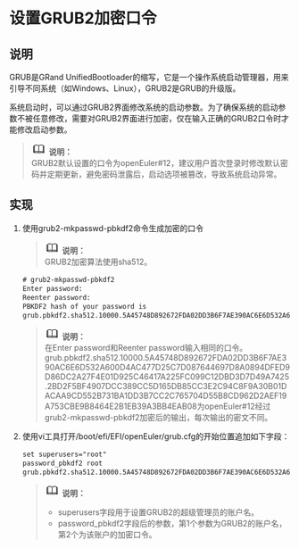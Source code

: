# 设置GRUB2加密口令<a name="ZH-CN_TOPIC_0192977562"></a>

## 说明<a name="zh-cn_topic_0152100368_sffe3ed626ae841b7b16f89c6aa9b9414"></a>

GRUB是GRand UnifiedBootloader的缩写，它是一个操作系统启动管理器，用来引导不同系统（如Windows、Linux），GRUB2是GRUB的升级版。

系统启动时，可以通过GRUB2界面修改系统的启动参数。为了确保系统的启动参数不被任意修改，需要对GRUB2界面进行加密，仅在输入正确的GRUB2口令时才能修改启动参数。

>![](public_sys-resources/icon-note.gif) **说明：**   
>GRUB2默认设置的口令为openEuler\#12，建议用户首次登录时修改默认密码并定期更新，避免密码泄露后，启动选项被篡改，导致系统启动异常。  

## 实现<a name="zh-cn_topic_0152100368_s5d157781b13643698428f55895548e33"></a>

1.  使用grub2-mkpasswd-pbkdf2命令生成加密的口令

    >![](public_sys-resources/icon-note.gif) **说明：**   
    >GRUB2加密算法使用sha512。  

    ```
    # grub2-mkpasswd-pbkdf2
    Enter password: 
    Reenter password: 
    PBKDF2 hash of your password is 
    grub.pbkdf2.sha512.10000.5A45748D892672FDA02DD3B6F7AE390AC6E6D532A600D4AC477D25C7D087644697D8A0894DFED9D86DC2A27F4E01D925C46417A225FC099C12DBD3D7D49A7425.2BD2F5BF4907DCC389CC5D165DB85CC3E2C94C8F9A30B01DACAA9CD552B731BA1DD3B7CC2C765704D55B8CD962D2AEF19A753CBE9B8464E2B1EB39A3BB4EAB08
    ```

    >![](public_sys-resources/icon-note.gif) **说明：**   
    >在Enter password和Reenter password输入相同的口令。  
    >grub.pbkdf2.sha512.10000.5A45748D892672FDA02DD3B6F7AE390AC6E6D532A600D4AC477D25C7D087644697D8A0894DFED9D86DC2A27F4E01D925C46417A225FC099C12DBD3D7D49A7425.2BD2F5BF4907DCC389CC5D165DB85CC3E2C94C8F9A30B01DACAA9CD552B731BA1DD3B7CC2C765704D55B8CD962D2AEF19A753CBE9B8464E2B1EB39A3BB4EAB08为openEuler\#12经过grub2-mkpasswd-pbkdf2加密后的输出，每次输出的密文不同。  

2.  使用vi工具打开/boot/efi/EFI/openEuler/grub.cfg的开始位置追加如下字段：

    ```
    set superusers="root"
    password_pbkdf2 root grub.pbkdf2.sha512.10000.5A45748D892672FDA02DD3B6F7AE390AC6E6D532A600D4AC477D25C7D087644697D8A0894DFED9D86DC2A27F4E01D925C46417A225FC099C12DBD3D7D49A7425.2BD2F5BF4907DCC389CC5D165DB85CC3E2C94C8F9A30B01DACAA9CD552B731BA1DD3B7CC2C765704D55B8CD962D2AEF19A753CBE9B8464E2B1EB39A3BB4EAB08
    ```

    >![](public_sys-resources/icon-note.gif) **说明：**   
    >-   superusers字段用于设置GRUB2的超级管理员的账户名。  
    >-   password\_pbkdf2字段后的参数，第1个参数为GRUB2的账户名，第2个为该账户的加密口令。  


